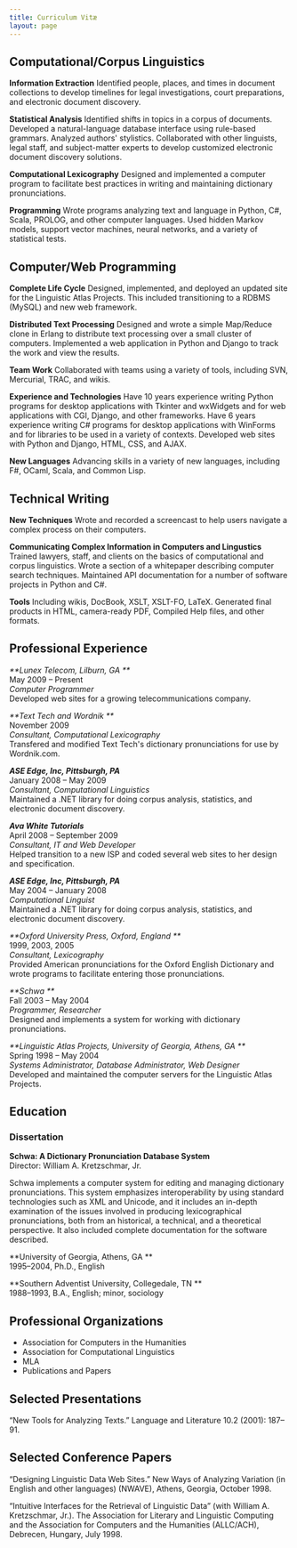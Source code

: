 ```yaml
---
title: Curriculum Vitæ
layout: page
---
```



## Computational/Corpus Linguistics 

**Information Extraction** Identified people, places, and times in document
collections to develop timelines for legal investigations, court preparations,
and electronic document discovery. 

**Statistical Analysis** Identified shifts in topics in a corpus of documents.
Developed a natural-language database interface using rule-based grammars.
Analyzed authors' stylistics. Collaborated with other linguists, legal staff,
and subject-matter experts to develop customized electronic document discovery
solutions. 

**Computational Lexicography** Designed and implemented a computer program to
facilitate best practices in writing and maintaining dictionary pronunciations. 

**Programming** Wrote programs analyzing text and language in Python, C#, Scala,
PROLOG, and other computer languages. Used hidden Markov models, support vector
machines, neural networks, and a variety of statistical tests.

## Computer/Web Programming 

**Complete Life Cycle** Designed, implemented, and deployed an updated site for
the Linguistic Atlas Projects. This included transitioning to a RDBMS (MySQL)
and new web framework.

**Distributed Text Processing** Designed and wrote a simple Map/Reduce clone in
Erlang to distribute text processing over a small cluster of computers.
Implemented a web application in Python and Django to track the work and view
the results.

**Team Work** Collaborated with teams using a variety of tools, including SVN,
Mercurial, TRAC, and wikis.   

**Experience and Technologies** Have 10 years experience writing Python
programs for desktop applications with Tkinter and wxWidgets and for web
applications with CGI, Django, and other frameworks. Have 6 years experience
writing C# programs for desktop applications with WinForms and for libraries to
be used in a variety of contexts. Developed web sites with Python and Django,
HTML, CSS, and AJAX. 

**New Languages** Advancing skills in a variety of new languages, including F#,
OCaml, Scala, and Common Lisp.

## Technical Writing  

**New Techniques** Wrote and recorded a screencast to help users navigate a
complex process on their computers. 

**Communicating Complex Information in Computers and Lingustics** Trained
lawyers, staff, and clients on the basics of computational and corpus
linguistics. Wrote a section of a whitepaper describing computer search
techniques. Maintained API documentation for a number of software projects in
Python and C#. 

**Tools** Including wikis, DocBook, XSLT, XSLT-FO, LaTeX. Generated final
products in HTML, camera-ready PDF, Compiled Help files, and other formats. 

## Professional Experience  

_**Lunex Telecom, Lilburn, GA **_<br>
May 2009 – Present <br>
*Computer Programmer*<br>
Developed web sites for a growing telecommunications company. 

_**Text Tech and Wordnik **_<br>
November 2009 <br>
*Consultant, Computational Lexicography*<br>
Transfered and modified Text Tech's dictionary pronunciations for use by Wordnik.com. 

_**ASE Edge, Inc, Pittsburgh, PA**_<br>
January 2008 –  May 2009 <br>
*Consultant, Computational Linguistics*<br>
Maintained a .NET library for doing corpus analysis, statistics, and electronic document discovery. 

_**Ava White Tutorials**_<br>
April 2008 – September 2009 <br>
*Consultant, IT and Web Developer*<br>
Helped transition to a new ISP and coded several web sites to her design and specification. 

_**ASE Edge, Inc, Pittsburgh, PA**_<br>
May 2004 – January 2008 <br>
*Computational Linguist*<br>
Maintained a .NET library for doing corpus analysis, statistics, and electronic document discovery.

_**Oxford University Press, Oxford, England **_<br>
1999, 2003, 2005 <br>
*Consultant, Lexicography*<br>
Provided American pronunciations for the Oxford English Dictionary and wrote
programs to facilitate entering those pronunciations. 

_**Schwa **_<br>
Fall 2003 – May 2004 <br>
*Programmer, Researcher*<br>
Designed and implements a system for working with dictionary pronunciations. 

_**Linguistic Atlas Projects, University of Georgia, Athens, GA **_<br>
Spring 1998 – May 2004 <br>
*Systems Administrator, Database Administrator, Web Designer*<br>
Developed and maintained the computer servers for the Linguistic Atlas Projects. 

## Education 

### Dissertation 

**Schwa: A Dictionary Pronunciation Database System**<br>
Director: William A. Kretzschmar, Jr. <br>

Schwa implements a computer system for editing and managing dictionary
pronunciations. This system emphasizes interoperability by using standard
technologies such as XML and Unicode, and it includes an in-depth examination
of the issues involved in producing lexicographical pronunciations, both from
an historical, a technical, and a theoretical perspective. It also included
complete documentation for the software described.

**University of Georgia, Athens, GA **<br>
1995–2004, Ph.D., English

**Southern Adventist University, Collegedale, TN **<br>
1988–1993, B.A., English; minor, sociology

## Professional Organizations 

 * Association for Computers in the Humanities 
 * Association for Computational Linguistics 
 * MLA 
 * Publications and Papers 

## Selected Presentations 

“New Tools for Analyzing Texts.” Language and Literature 10.2 (2001): 187–91. 

## Selected Conference Papers 

“Designing Linguistic Data Web Sites.” New Ways of Analyzing Variation (in
English and other languages) (NWAVE), Athens, Georgia, October 1998. 

“Intuitive Interfaces for the Retrieval of Linguistic Data” (with William A.
Kretzschmar, Jr.). The Association for Literary and Linguistic Computing and
the Association for Computers and the Humanities (ALLC/ACH), Debrecen, Hungary,
July 1998. 
